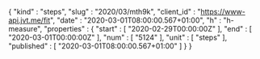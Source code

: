 {
  "kind" : "steps",
  "slug" : "2020/03/mth9k",
  "client_id" : "https://www-api.jvt.me/fit",
  "date" : "2020-03-01T08:00:00.567+01:00",
  "h" : "h-measure",
  "properties" : {
    "start" : [ "2020-02-29T00:00:00Z" ],
    "end" : [ "2020-03-01T00:00:00Z" ],
    "num" : [ "5124" ],
    "unit" : [ "steps" ],
    "published" : [ "2020-03-01T08:00:00.567+01:00" ]
  }
}
